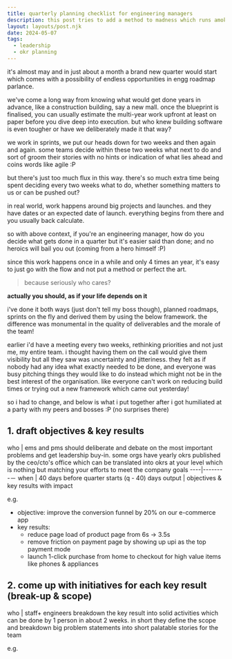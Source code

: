 ```yaml
---
title: quarterly planning checklist for engineering managers
description: this post tries to add a method to madness which runs amok every 3 months and leaders run helter-skelter to put an exciting list of okrs together
layout: layouts/post.njk
date: 2024-05-07
tags:
  - leadership
  - okr planning
---
```


it's almost may and in just about a month a brand new quarter would start which comes with a possibility of endless opportunities in engg roadmap parlance. 

we've come a long way from knowing what would get done years in advance, like a construction building, say a new mall. once the blueprint is finalised, you can usually estimate the multi-year work upfront at least on paper before you dive deep into execution. but who knew building software is even tougher or have we deliberately made it that way?

we work in sprints, we put our heads down for two weeks and then again and again. some teams decide within these two weeks what next to do and sort of groom their stories with no hints or indication of what lies ahead and coins words like agile :P

but there's just too much flux in this way. there's so much extra time being spent deciding every two weeks what to do, whether something matters to us or can be pushed out?

in real world, work happens around big projects and launches. and they have dates or an expected date of launch. everything begins from there and you usually back calculate.

so with above context, if you're an engineering manager, how do you decide what gets done in a quarter but it's easier said than done; and no heroics will bail you out (coming from a hero himself :P)

since this work happens once in a while and only 4 times an year, it's easy to just go with the flow and not put a method or perfect the art. 

> because seriously who cares? 

**actually you should, as if your life depends on it**

i've done it both ways (just don't tell my boss though), planned roadmaps, sprints on the fly and derived them by using the below framework. the difference was monumental in the quality of deliverables and the morale of the team!

earlier i'd have a meeting every two weeks, rethinking priorities and not just me, my entire team. i thought having them on the call would give them visibility but all they saw was uncertainty and jitteriness. they felt as if nobody had any idea what exactly needed to be done, and everyone was busy pitching things they would like to do instead which might not be in the best interest of the organisation. like everyone can't work on reducing build times or trying out a new framework which came out yesterday!

so i had to change, and below is what i put together after i got humiliated at a party with my peers and bosses :P (no surprises there)

## 1. draft objectives & key results

who | ems and pms should deliberate and debate on the most important problems and get leadership buy-in. some orgs have yearly okrs published by the ceo/cto's office which can be translated into okrs at your level which is nothing but matching your efforts to meet the company goals
----|--------－
when | 40 days before quarter starts (q - 40) days
output | objectives & key results with impact

e.g. 
- objective: improve the conversion funnel by 20% on our e-commerce app
- key results:
  - reduce page load of product page from 6s → 3.5s
  - remove friction on payment page by showing up upi as the top payment mode
  - launch 1-click purchase from home to checkout for high value items like phones & appliances

## 2. come up with initiatives for each key result (break-up & scope)

who | staff+ engineers breakdown the key result into solid activities which can be done by 1 person in about 2 weeks. in short they define the scope and breakdown big problem statements into short palatable stories for the team

e.g.



